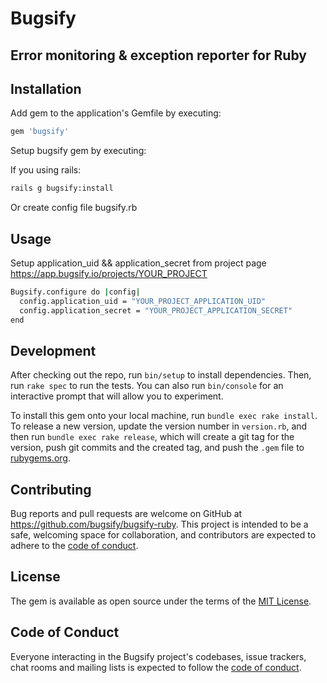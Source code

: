 # Bugsify

## Error monitoring & exception reporter for Ruby

## Installation

Add gem to the application's Gemfile by executing:

```sh
gem 'bugsify'
```

Setup bugsify gem by executing:

If you using rails:

```sh 
rails g bugsify:install
```

Or create config file bugsify.rb

## Usage

Setup application_uid && application_secret from project page https://app.bugsify.io/projects/YOUR_PROJECT

```sh 
Bugsify.configure do |config|
  config.application_uid = "YOUR_PROJECT_APPLICATION_UID"
  config.application_secret = "YOUR_PROJECT_APPLICATION_SECRET"
end
```

## Development

After checking out the repo, run `bin/setup` to install dependencies. Then, run `rake spec` to run the tests. You can also run `bin/console` for an interactive prompt that will allow you to experiment.

To install this gem onto your local machine, run `bundle exec rake install`. To release a new version, update the version number in `version.rb`, and then run `bundle exec rake release`, which will create a git tag for the version, push git commits and the created tag, and push the `.gem` file to [rubygems.org](https://rubygems.org).

## Contributing

Bug reports and pull requests are welcome on GitHub at https://github.com/bugsify/bugsify-ruby. This project is intended to be a safe, welcoming space for collaboration, and contributors are expected to adhere to the [code of conduct](https://github.com/bugsify/bugsify-ruby/blob/main/CODE_OF_CONDUCT.md).

## License

The gem is available as open source under the terms of the [MIT License](https://github.com/bugsify/bugsify-ruby/blob/main/LICENSE.txt).

## Code of Conduct

Everyone interacting in the Bugsify project's codebases, issue trackers, chat rooms and mailing lists is expected to follow the [code of conduct](https://github.com/bugsify/bugsify-ruby/blob/main/CODE_OF_CONDUCT.md).
